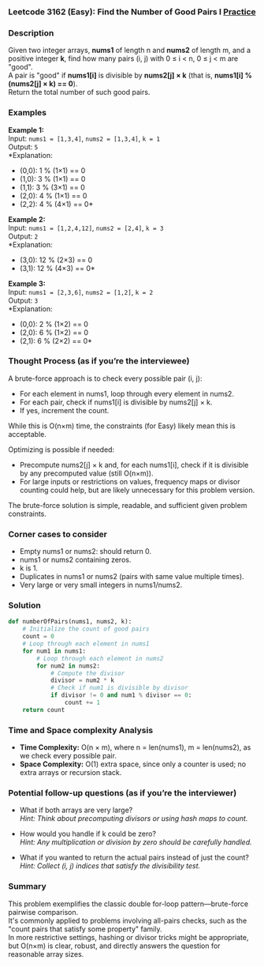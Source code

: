 ### Leetcode 3162 (Easy): Find the Number of Good Pairs I [Practice](https://leetcode.com/problems/find-the-number-of-good-pairs-i)

### Description  
Given two integer arrays, **nums1** of length n and **nums2** of length m, and a positive integer **k**, find how many pairs (i, j) with 0 ≤ i < n, 0 ≤ j < m are "good".  
A pair is "good" if **nums1[i]** is divisible by **nums2[j] × k** (that is, **nums1[i] % (nums2[j] × k) == 0**).  
Return the total number of such good pairs.

### Examples  

**Example 1:**  
Input: `nums1 = [1,3,4]`, `nums2 = [1,3,4]`, `k = 1`  
Output: `5`  
*Explanation:  
- (0,0): 1 % (1×1) == 0  
- (1,0): 3 % (1×1) == 0  
- (1,1): 3 % (3×1) == 0  
- (2,0): 4 % (1×1) == 0  
- (2,2): 4 % (4×1) == 0*

**Example 2:**  
Input: `nums1 = [1,2,4,12]`, `nums2 = [2,4]`, `k = 3`  
Output: `2`  
*Explanation:  
- (3,0): 12 % (2×3) == 0  
- (3,1): 12 % (4×3) == 0*

**Example 3:**  
Input: `nums1 = [2,3,6]`, `nums2 = [1,2]`, `k = 2`  
Output: `3`  
*Explanation:  
- (0,0): 2 % (1×2) == 0  
- (2,0): 6 % (1×2) == 0  
- (2,1): 6 % (2×2) == 0*

### Thought Process (as if you’re the interviewee)  
A brute-force approach is to check every possible pair (i, j):  
- For each element in nums1, loop through every element in nums2.  
- For each pair, check if nums1[i] is divisible by nums2[j] × k.  
- If yes, increment the count.

While this is O(n×m) time, the constraints (for Easy) likely mean this is acceptable.

Optimizing is possible if needed:  
- Precompute nums2[j] × k and, for each nums1[i], check if it is divisible by any precomputed value (still O(n×m)).  
- For large inputs or restrictions on values, frequency maps or divisor counting could help, but are likely unnecessary for this problem version.

The brute-force solution is simple, readable, and sufficient given problem constraints.

### Corner cases to consider  
- Empty nums1 or nums2: should return 0.
- nums1 or nums2 containing zeros.
- k is 1.
- Duplicates in nums1 or nums2 (pairs with same value multiple times).
- Very large or very small integers in nums1/nums2.

### Solution

```python
def numberOfPairs(nums1, nums2, k):
    # Initialize the count of good pairs
    count = 0
    # Loop through each element in nums1
    for num1 in nums1:
        # Loop through each element in nums2
        for num2 in nums2:
            # Compute the divisor
            divisor = num2 * k
            # Check if num1 is divisible by divisor
            if divisor != 0 and num1 % divisor == 0:
                count += 1
    return count
```

### Time and Space complexity Analysis  

- **Time Complexity:** O(n × m), where n = len(nums1), m = len(nums2), as we check every possible pair.
- **Space Complexity:** O(1) extra space, since only a counter is used; no extra arrays or recursion stack.

### Potential follow-up questions (as if you’re the interviewer)  

- What if both arrays are very large?  
  *Hint: Think about precomputing divisors or using hash maps to count.*

- How would you handle if k could be zero?  
  *Hint: Any multiplication or division by zero should be carefully handled.*

- What if you wanted to return the actual pairs instead of just the count?  
  *Hint: Collect (i, j) indices that satisfy the divisibility test.*

### Summary
This problem exemplifies the classic double for-loop pattern—brute-force pairwise comparison.  
It's commonly applied to problems involving all-pairs checks, such as the "count pairs that satisfy some property" family.  
In more restrictive settings, hashing or divisor tricks might be appropriate, but O(n×m) is clear, robust, and directly answers the question for reasonable array sizes.